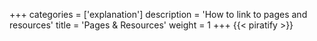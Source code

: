 +++
categories = ['explanation']
description = 'How to link to pages and resources'
title = 'Pages & Resources'
weight = 1
+++
{{< piratify >}}